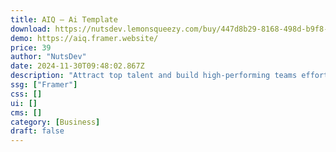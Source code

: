 ```yaml
---
title: AIQ — Ai Template
download: https://nutsdev.lemonsqueezy.com/buy/447d8b29-8168-498d-b9f8-421d7be94a13?aff=YGGpO5
demo: https://aiq.framer.website/
price: 39
author: "NutsDev"
date: 2024-11-30T09:48:02.867Z
description: "Attract top talent and build high-performing teams effortlessly with AIQ, a user-friendly website template designed for a smoother recruitment process."
ssg: ["Framer"]
css: []
ui: []
cms: []
category: [Business]
draft: false
---
```

